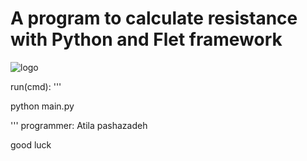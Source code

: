 # A program to calculate resistance with Python and Flet framework
![logo](https://static.thenounproject.com/png/1340200-200.png)

run(cmd):
'''

python main.py

'''
programmer: Atila pashazadeh


good luck